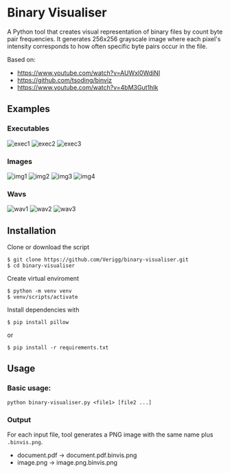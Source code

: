 # Binary Visualiser
A Python tool that creates visual representation of binary files by count byte pair frequencies. It generates 256x256 grayscale image where each pixel's intensity corresponds to how often specific byte pairs occur in the file.

Based on: 
 - https://www.youtube.com/watch?v=AUWxl0WdiNI
 - https://github.com/tsoding/binviz
 - https://www.youtube.com/watch?v=4bM3Gut1hIk

## Examples
### Executables
![exec1](.examples/exec/exec1.exe.binvis.png)
![exec2](.examples/exec/exec2.exe.binvis.png)
![exec3](.examples/exec/exec3.exe.binvis.png)

### Images
![img1](.examples/imgs/img1.jpg.binvis.png)
![img2](.examples/imgs/img2.jpg.binvis.png)
![img3](.examples/imgs/img3.png.binvis.png)
![img4](.examples/imgs/img4.png.binvis.png)

### Wavs
![wav1](.examples/wavs/wav1.wav.binvis.png)
![wav2](.examples/wavs/wav2.wav.binvis.png)
![wav3](.examples/wavs/wav3.wav.binvis.png)

## Installation

Clone or download the script
```console
$ git clone https://github.com/Verigg/binary-visualiser.git
$ cd binary-visualiser
```
Create virtual enviroment
```console
$ python -m venv venv
$ venv/scripts/activate
```
Install dependencies with
```console
$ pip install pillow
```
or
```console
$ pip install -r requirements.txt
```

## Usage

### Basic usage: 
```
python binary-visualiser.py <file1> [file2 ...]
```

### Output

For each input file, tool generates a PNG image with the same name plus `.binvis.png`.
 - document.pdf &rarr; document.pdf.binvis.png
 - image.png &rarr; image.png.binvis.png